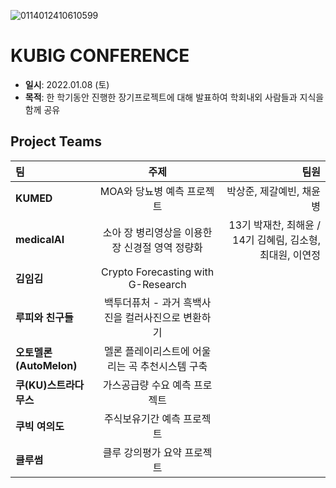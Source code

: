 ![0114012410610599](https://user-images.githubusercontent.com/71932401/149368828-0231d670-79a0-4add-8be9-0d229350f774.jpeg)

# KUBIG CONFERENCE
- **일시**: 2022.01.08 (토)
- **목적**: 한 학기동안 진행한 장기프로젝트에 대해 발표하여 학회내외 사람들과 지식을 함께 공유  

## Project Teams
|   팀   |   주제   |   팀원  |
|:----------------------------|:----------------------------:| ----------------------------:|
|  **KUMED**  | MOA와 당뇨병 예측 프로젝트 | 박상준, 제갈예빈, 채윤병 |
|  **medicalAI**  | 소아 장 병리영상을 이용한 장 신경절 영역 정량화 | 13기 박재찬, 최해윤 / 14기 김혜림, 김소형, 최대원, 이연정 |
|  **김임김**  | Crypto Forecasting with G-Research | |
|  **루피와 친구들**  | 백투더퓨처 - 과거 흑백사진을 컬러사진으로 변환하기 | |
|  **오토멜론(AutoMelon)**  | 멜론 플레이리스트에 어울리는 곡 추천시스템 구축 | |
|  **쿠(KU)스트라다무스**  | 가스공급량 수요 예측 프로젝트 | |
|  **쿠빅 여의도**  | 주식보유기간 예측 프로젝트 | |
|  **클루썸**  | 클루 강의평가 요약 프로젝트 | |
